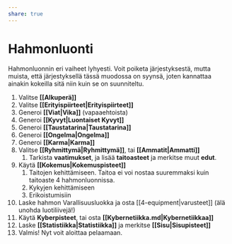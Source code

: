 ```yaml
---
share: true
---
```

# Hahmonluonti

Hahmonluonnin eri vaiheet lyhyesti. Voit poiketa järjestyksestä, mutta muista, että järjestyksellä tässä muodossa on syynsä, joten kannattaa ainakin kokeilla sitä niin kuin se on suunniteltu.

1. Valitse **[[Alkuperä]]**
2. Valitse  **[[Erityispiirteet|Erityispiirteet]]**
3. Generoi  **[[Viat|Vika]]** (vapaaehtoista)
4. Generoi **[[Kyvyt|Luontaiset Kyvyt]]**
5. Generoi  **[[Taustatarina|Taustatarina]]**
6. Generoi **[[Ongelma|Ongelma]]**
7. Generoi **[[Karma|Karma]]**
8. Valitse  **[[Ryhmittymä|Ryhmittymä]]**, tai **[[Ammatit|Ammatti]]**
	1. Tarkista **vaatimukset**, ja lisää **taitoasteet** ja merkitse muut **edut**.
9. Käytä **[[Kokemus|Kokemuspisteet]]**
   1. Taitojen kehittämiseen. Taitoa ei voi nostaa suuremmaksi kuin taitoaste 4 hahmonluonnissa.
   2. Kykyjen kehittämiseen
   3. Erikoistumisiin
11. Laske hahmon Varallisuusluokka ja osta [[4-equipment|varusteet]] (älä unohda luotiliivejä!)
12. Käytä **Kyberpisteet**, tai osta  **[[Kybernetiikka.md|Kybernetiikkaa]]**
13. Laske  **[[Statistiikka|Statistiikka]]** ja merkitse **[[Sisu|Sisupisteet]]**
14. Valmis! Nyt voit aloittaa pelaamaan.
